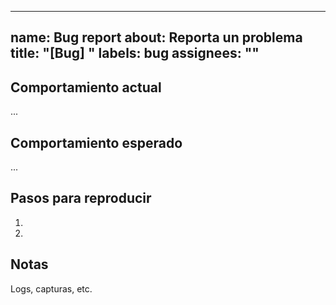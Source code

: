 
---
name: Bug report
about: Reporta un problema
title: "[Bug] "
labels: bug
assignees: ""
---

## Comportamiento actual
...

## Comportamiento esperado
...

## Pasos para reproducir
1. 
2. 

## Notas
Logs, capturas, etc.
